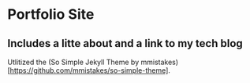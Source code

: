 # Portfolio Site
## Includes a litte about and a link to my tech blog

Utlitized the (So Simple Jekyll Theme by mmistakes)[https://github.com/mmistakes/so-simple-theme].